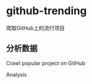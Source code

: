 # github-trending
爬取GitHub上的流行项目

分析数据
------------------------
Crawl popular project on GitHub

Analysis